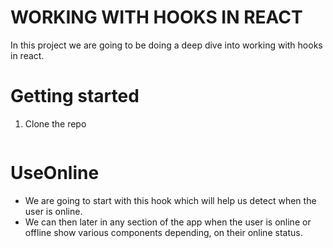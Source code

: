 # WORKING WITH HOOKS IN REACT

In this project we are going to be doing a deep dive into working with hooks in react.

# Getting started

1. Clone the repo

```bash

```

# UseOnline

- We are going to start with this hook which will help us detect when the user is online.
- We can then later in any section of the app when the user is online or offline show various components depending, on their online status.
